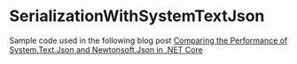 # SerializationWithSystemTextJson
Sample code used in the following blog post [Comparing the Performance of System.Text.Json and Newtonsoft.Json in .NET Core](https://www.erickmccollum.com/2020/03/01/Serialization-With-SystemTextJson.html)